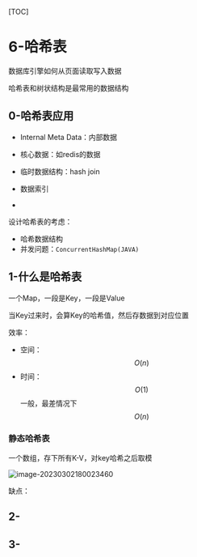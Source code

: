 [TOC]



# 6-哈希表

数据库引擎如何从页面读取写入数据

哈希表和树状结构是最常用的数据结构



## 0-哈希表应用

- Internal Meta Data：内部数据

- 核心数据：如redis的数据

- 临时数据结构：hash join

- 数据索引

- 

  

设计哈希表的考虑：

- 哈希数据结构
- 并发问题：`ConcurrentHashMap(JAVA)`



## 1-什么是哈希表

一个Map，一段是Key，一段是Value

当Key过来时，会算Key的哈希值，然后存数据到对应位置



效率：

- 空间：$$O(n)$$
- 时间：$$O(1)$$一般，最差情况下$$O(n)$$



### 静态哈希表

一个数组，存下所有K-V，对key哈希之后取模

![image-20230302180023460](https://pic-1257412153.cos.ap-nanjing.myqcloud.com/images/images/2023/03/02/image-20230302180023460-0ce96a.png)

缺点：





## 2-







## 3-







